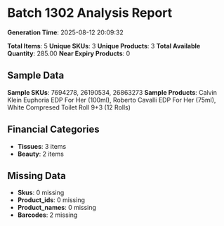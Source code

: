# Batch 1302 Analysis Report

**Generation Time**: 2025-08-12 20:09:32

**Total Items**: 5
**Unique SKUs**: 3
**Unique Products**: 3
**Total Available Quantity**: 285.00
**Near Expiry Products**: 0

## Sample Data
**Sample SKUs**: 7694278, 26190534, 26863273
**Sample Products**: Calvin Klein Euphoria EDP For Her (100ml), Roberto Cavalli EDP For Her (75ml), White Compresed Toilet Roll 9+3 (12 Rolls)

## Financial Categories
- **Tissues**: 3 items
- **Beauty**: 2 items

## Missing Data
- **Skus**: 0 missing
- **Product_ids**: 0 missing
- **Product_names**: 0 missing
- **Barcodes**: 2 missing
